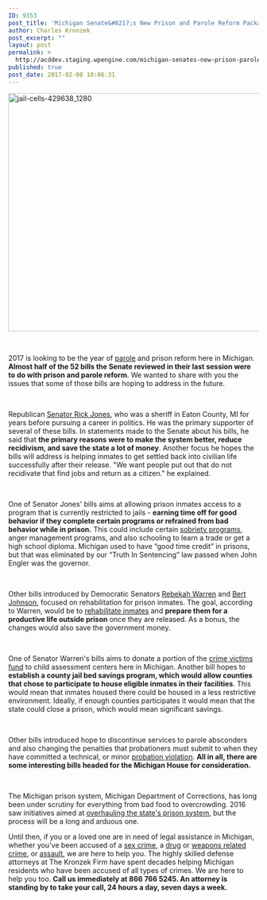 ```yaml
---
ID: 9353
post_title: 'Michigan Senate&#8217;s New Prison and Parole Reform Package'
author: Charles Kronzek
post_excerpt: ""
layout: post
permalink: >
  http://acddev.staging.wpengine.com/michigan-senates-new-prison-parole-reform-package.html
published: true
post_date: 2017-02-08 10:06:31
---
```

<img class="alignnone size-large wp-image-9354" src="http://acddev.staging.wpengine.com/wp-content/uploads/2017/02/jail-cells-429638_1280-1024x768.jpg" alt="jail-cells-429638_1280" width="640" height="480" />

&nbsp;

<span style="font-weight: 400;">2017 is looking to be the year of </span><a href="http://acddev.staging.wpengine.com/michigan-parole-board-reversal.html" target="_blank"><span style="font-weight: 400;">parole</span></a><span style="font-weight: 400;"> and prison reform here in Michigan. </span><b>Almost half of the 52 bills the Senate reviewed in their last session were to do with prison and parole reform</b><span style="font-weight: 400;">. We wanted to share with you the issues that some of those bills are hoping to address in the future.</span>

&nbsp;

<span style="font-weight: 400;">Republican </span><a href="http://www.senatorrickjones.com/"><span style="font-weight: 400;">Senator Rick Jones</span></a><span style="font-weight: 400;">, who was a sheriff in Eaton County, MI for years before pursuing a career in politics. He was the primary supporter of several of these bills. In statements made to the Senate about his bills, he said that </span><b>the primary reasons were to make the system better, reduce recidivism, and save the state a lot of money</b><span style="font-weight: 400;">. Another focus he hopes the bills will address is helping inmates to get settled back into civilian life successfully after their release. "We want people put out that do not recidivate that find jobs and return as a citizen." he explained. </span>

&nbsp;

<span style="font-weight: 400;">One of Senator Jones' bills aims at allowing prison inmates access to a program that is currently restricted to jails - </span><b>earning time off for good behavior if they complete certain programs or refrained from bad behavior while in prison.</b><span style="font-weight: 400;"> This could include certain </span><a href="http://www.windrunkdriving.com/" target="_blank"><span style="font-weight: 400;">sobriety programs</span></a><span style="font-weight: 400;">, anger management programs, and also schooling to learn a trade or get a high school diploma. Michigan used to have “good time credit” in prisons, but that was eliminated by our “Truth In Sentencing” law passed when John Engler was the governor. </span>

&nbsp;

<span style="font-weight: 400;">Other bills introduced by Democratic Senators </span><a href="http://senatedems.com/warren/" target="_blank"><span style="font-weight: 400;">Rebekah Warren</span></a><span style="font-weight: 400;"> and </span><a href="http://senatedems.com/johnson/" target="_blank"><span style="font-weight: 400;">Bert Johnson</span></a><span style="font-weight: 400;">, focused on rehabilitation for prison inmates. The goal, according to Warren, would be to </span><a href="http://acddev.staging.wpengine.com/sentencing-options.html" target="_blank"><span style="font-weight: 400;">rehabilitate inmates</span></a><span style="font-weight: 400;"> and </span><b>prepare them for a productive life outside prison</b><span style="font-weight: 400;"> once they are released. As a bonus, the changes would also save the government money.</span>

&nbsp;

<span style="font-weight: 400;">One of Senator Warren's bills aims to donate a portion of the </span><a href="http://acddev.staging.wpengine.com/restitution.html" target="_blank"><span style="font-weight: 400;">crime victims fund</span></a><span style="font-weight: 400;"> to child assessment centers here in Michigan. Another bill hopes to </span><b>establish a county jail bed savings program, which would allow counties that chose to participate to house eligible inmates in their facilities</b><span style="font-weight: 400;">. This would mean that inmates housed there could be housed in a less restrictive environment. Ideally, if enough counties participates it would mean that the state could close a prison, which would mean significant savings.</span>

&nbsp;

<span style="font-weight: 400;">Other bills introduced hope to discontinue services to parole absconders and also changing the penalties that probationers must submit to when they have committed a technical, or minor </span><a href="http://acddev.staging.wpengine.com/probation-violations.html" target="_blank"><span style="font-weight: 400;">probation violation</span></a><span style="font-weight: 400;">. </span><b>All in all, there are some interesting bills headed for the Michigan House for consideration.</b>

&nbsp;

<span style="font-weight: 400;">The Michigan prison system, Michigan Department of Corrections, has long been under scrutiny for everything from bad food to overcrowding. 2016 saw initiatives aimed at </span><a href="https://www.thecleanteam.xyz/michigan-senate-approves-criminal-justice-overhaul.html" target="_blank"><span style="font-weight: 400;">overhauling the state's prison system</span></a><span style="font-weight: 400;">, but the process will be a long and arduous one.</span>

<span style="font-weight: 400;">Until then, if you or a loved one are in need of legal assistance in Michigan, whether you've been accused of a </span><a href="https://www.thecleanteam.xyz/sex-crimes.html" target="_blank"><span style="font-weight: 400;">sex crime</span></a><span style="font-weight: 400;">, a </span><a href="https://www.thecleanteam.xyz/drug-charges.html" target="_blank"><span style="font-weight: 400;">drug</span></a><span style="font-weight: 400;"> or </span><a href="https://www.thecleanteam.xyz/firearm-charges.html" target="_blank"><span style="font-weight: 400;">weapons related crime</span></a><span style="font-weight: 400;">, or </span><a href="https://www.thecleanteam.xyz/michigan-felonious-assault-attorneys-defense-lawyers.html" target="_blank"><span style="font-weight: 400;">assault</span></a><span style="font-weight: 400;">, we are here to help you. The highly skilled defense attorneys at The Kronzek Firm have spent decades helping Michigan residents who have been accused of all types of crimes. We are here to help you too. </span><b>Call us immediately at 866 766 5245. An attorney is standing by to take your call, 24 hours a day, seven days a week.</b>

&nbsp;